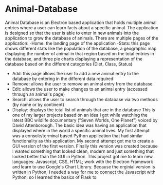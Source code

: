 # Animal-Database
Animal Database is an Electron based application that holds multiple animal entries where a user can learn facts about a specific animal. The application is designed so that the user is able to enter in new animals into the application to grow the database of animals. There are multiple pages of the application:
-Home: the landing page of the application
-Stats: this page shows different stats like the population of the database, a geographic map displaying the number of animal in that region based on the total entries in the database, and three pie charts displaying a representation of the database based on the different categories (Diet, Class, Status)
- Add: this page allows the user to add a new animal entry to the database by entering in the different data required
- Remove: allows the user to remove an animal entry from the database
- Edit: allows the user to make changes to an animal entry (accessed through an animal's page)
- Search: allows the user to search through the database via two methods (by name or by continent)
- Display: displays the total list of animals that are in the database
This is one of my larger projects based on an idea I got while watching the latest BBC wildlife documentary ("Seven Worlds, One Planet") voiced by David Attenborough. The basic idea was having an application that displayed where in the world a specific animal lives. My first attempt was a console/terminal based Python application that had similar functionality as this application. My second attempt got me to create a GUI version of the first version. Finally this version was created because I wanted something that looked clean, modern and just something that looked better than the GUI in Python.
This project got me to learn new languages: Javascript, CSS, HTML; work with the Electron Framework and learn to use Google's Chart Library. Because the orginial version is written in Python, I needed a way for me to connect the Javascript with Python, so I learned the basics of Flask to 
